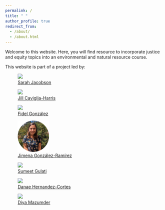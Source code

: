 ```yaml
---
permalink: /
title: " "
author_profile: true
redirect_from: 
  - /about/
  - /about.html
---
```





Welcome to this website.
Here, you will find resource to incorporate justice and equity topics into an environmental and natural resource course. 

This website is part of a project led by:

<body>
<div class="image-container">
        <figure>
            <img src="/images/co-authors/sarah_jacobson.png" width="100" height="auto">
            <figcaption><a href="https://econ.williams.edu/profile/saj2/" target="_blank"> Sarah Jacobson </a></figcaption>
        </figure>
        <figure>
            <img src="/images/co-authors/jill_caviglia_harris.png" width="100" height="auto">
            <figcaption><a href="https://jlcaviglia-harris.wixsite.com/jlcaviglia-harris" target="_blank">Jill Caviglia-Harris</a></figcaption>
        </figure>
        <figure>
            <img src="/images/co-authors/fidel_gonzalez.png" width="100" height="auto">
            <figcaption><a href="https://sites.google.com/view/fidelgonzalez" target="_blank">Fidel González</a></figcaption>
        </figure>
                <figure>
            <img src="/images/co-authors/jimena_gonzalez.png" width="100" height="auto">
            <figcaption><a href="https://https://jimegon.github.io/" target="_blank">Jimena González-Ramírez</a></figcaption>
        </figure>           
        <figure>
            <img src="/images/co-authors/sumeet_gulati.png" width="100" height="auto">
            <figcaption><a href="https://sumeetgulati.landfood.ubc.ca/" target="_blank">Sumeet Gulati</a></figcaption>
        </figure>
        <figure>
            <img src="/images/co-authors/danae_hernandez-cortes.png" width="100" height="auto">
            <figcaption><a href="https://hernandezcortes.github.io/" target="_blank">Danae Hernandez-Cortes</a></figcaption>
        </figure>
        <figure>
            <img src="/images/co-authors/diya_mazumder.png" width="100" height="auto">
            <figcaption><a href="https://hernandezcortes.github.io/" target="_blank">Diya Mazumder</a></figcaption>
        </figure>                
        <!-- Add more images as needed -->
    </div>
</body>
